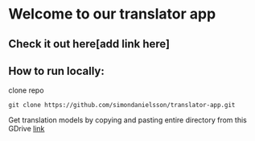 # Welcome to our translator app

## Check it out here[add link here]

## How to run locally:

clone repo

```
git clone https://github.com/simondanielsson/translator-app.git
```

Get translation models by copying and pasting entire directory from this GDrive [link](https://drive.google.com/drive/folders/1uwjHNttRaN2h7iQQqpNXUljOYhS2gae9?usp=sharing) 